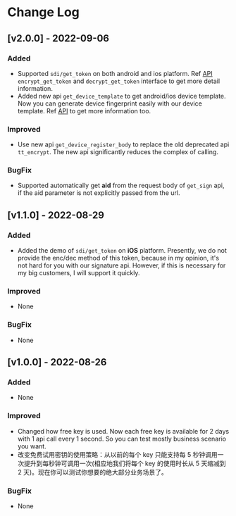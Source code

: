 # Change Log

## [v2.0.0] - 2022-09-06

### Added

- Supported `sdi/get_token` on both android and ios platform. Ref [API](doc/API.md) `encrypt_get_token` and `decrypt_get_token` interface to get more detail information.
- Added new api `get_device_template` to get android/ios device template. Now you can generate device fingerprint easily with our device template. Ref [API](doc/API.md) to get more information too.

### Improved

- Use new api `get_device_register_body` to replace the old deprecated api `tt_encrypt`. The new api significantly reduces the complex of calling.

### BugFix

- Supported automatically get **aid** from the request body of `get_sign` api, if the aid parameter is not explicitly passed from the url.

## [v1.1.0] - 2022-08-29

### Added

- Added the demo of `sdi/get_token` on **iOS** platform. Presently, we do not provide the enc/dec method of this token, because in my opinion, it's not hard for you with our signature api. However, if this is necessary for my big customers, I will support it quickly.

### Improved

- None

### BugFix

- None

## [v1.0.0] - 2022-08-26

### Added

- None

### Improved

- Changed how free key is used. Now each free key is available for 2 days with 1 api call every 1 second. So you can test mostly business scenario you want.
- 改变免费试用密钥的使用策略：从以前的每个 key 只能支持每 5 秒钟调用一次提升到每秒钟可调用一次(相应地我们将每个 key 的使用时长从 5 天缩减到 2 天)。现在你可以测试你想要的绝大部分业务场景了。

### BugFix

- None